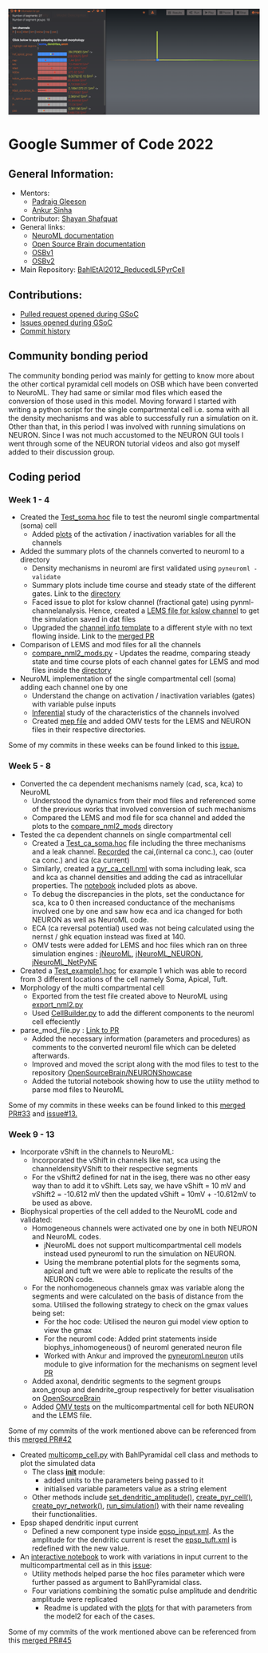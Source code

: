 <img src="../NeuroML2/plots/osb.png" alt="Somatic current = 0.8nA, Pulse duration = 5ms">

# Google Summer of Code 2022



## General Information:
- Mentors:
    - [Padraig Gleeson](https://github.com/pgleeson)
    - [Ankur Sinha](https://github.com/sanjayankur31)
- Contributor: [Shayan Shafquat](https://github.com/shayan823)
- General links:
    - [NeuroML documentation](https://docs.neuroml.org) 
    - [Open Source Brain documentation](https://docs.opensourcebrain.org)
    - [OSBv1](https://opensourcebrain.org)
    - [OSBv2](https://v2.opensourcebrain.org)
- Main Repository: [BahlEtAl2012_ReducedL5PyrCell](https://github.com/OpenSourceBrain/BahlEtAl2012_ReducedL5PyrCell)

## Contributions:
- [Pulled request opened during GSoC](https://github.com/OpenSourceBrain/BahlEtAl2012_ReducedL5PyrCell/pulls?q=is%3Apr+author%3Ashayan823)
- [Issues opened during GSoC](https://github.com/OpenSourceBrain/BahlEtAl2012_ReducedL5PyrCell/issues?q=is%3Aissue+author%3Ashayan823)
- [Commit history](https://github.com/OpenSourceBrain/BahlEtAl2012_ReducedL5PyrCell/commits?author=shayan823)

## Community bonding period
The community bonding period was mainly for getting to know more about the other cortical pyramidal cell models on OSB which have been converted to NeuroML. They had same or similar mod files which eased the conversion of those used in this model. Moving forward I started with writing a python script for the single compartmental cell i.e. soma with all the density mechanisms and was able to successfully run a simulation on it. Other than that, in this period I was involved with running simulations on NEURON. Since I was not much accustomed to the NEURON GUI tools I went through some of the NEURON tutorial videos and also got myself added to their discussion group.

## Coding period
### Week 1 - 4
- Created the [Test_soma.hoc](https://github.com/OpenSourceBrain/BahlEtAl2012_ReducedL5PyrCell/blob/master/NEURON/channels/Test_soma.hoc) file to test the neuroml single compartmental (soma) cell 
    - Added [plots](https://github.com/OpenSourceBrain/BahlEtAl2012_ReducedL5PyrCell/blob/70ab1e87dda5fd983c6c47a2af87027f647952b4/NEURON/channels/Test_soma.hoc#L101) of the activation / inactivation variables for all the channels 
- Added the summary plots of the channels converted to neuroml to a directory
    - Density mechanisms in neuroml are first validated using ```pyneuroml -validate```
    - Summary plots include time course and steady state of the different gates. Link to the [directory](https://github.com/OpenSourceBrain/BahlEtAl2012_ReducedL5PyrCell/tree/nrn_tests/NeuroML2/channel_summary)
    - Faced issue to plot for kslow channel (fractional gate) using pynml-channelanalysis. Hence, created a [LEMS file for kslow channel](https://github.com/OpenSourceBrain/BahlEtAl2012_ReducedL5PyrCell/blob/nrn_tests/NeuroML2/LEMS_Test_kslow.xml) to get the simulation saved in dat files
    - Upgraded the [channel info template](https://github.com/NeuroML/pyNeuroML/blob/development/pyneuroml/analysis/ChannelInfo_TEMPLATE.md) to a different style with no text flowing inside. Link to the [merged PR](https://github.com/NeuroML/pyNeuroML/pull/174) 
- Comparison of LEMS and mod files for all the channels
    - [compare_nml2_mods.py](compare_nml2_mods.py) - Updates the readme, comparing steady state and time course plots of each channel gates for LEMS and mod files inside the [directory](https://github.com/OpenSourceBrain/BahlEtAl2012_ReducedL5PyrCell/tree/nrn_tests/NeuroML2/compare_nml2_mods) 
- NeuroML implementation of the single compartmental cell (soma) adding each channel one by one
    - Understand the change on activation / inactivation variables (gates) with variable pulse inputs
    - [Inferential](https://neuronaldynamics.epfl.ch/online/Ch2.S3.html) study of the characteristics of the channels involved 
    - Created [mep file](https://github.com/OpenSourceBrain/BahlEtAl2012_ReducedL5PyrCell/blob/master/NEURON/test/.test.mep) and added OMV tests for the LEMS and NEURON files in their respective directories.

Some of my commits in these weeks can be found linked to this [issue.](https://github.com/OpenSourceBrain/BahlEtAl2012_ReducedL5PyrCell/issues/12)
### Week 5 - 8
- Converted the ca dependent mechanisms namely (cad, sca, kca) to NeuroML
    - Understood the dynamics from their mod files and referenced some of the previous works that involved conversion of such mechanisms
    - Compared the LEMS and mod file for sca channel and added the plots to the [compare_nml2_mods](https://github.com/OpenSourceBrain/BahlEtAl2012_ReducedL5PyrCell/tree/master/NeuroML2/compare_nml2_mods) directory
- Tested the ca dependent channels on single compartmental cell
    - Created a [Test_ca_soma.hoc](https://github.com/OpenSourceBrain/BahlEtAl2012_ReducedL5PyrCell/blob/master/NEURON/channels/Test_ca_soma.hoc) file including the three mechanisms and a leak channel. [Recorded](https://github.com/OpenSourceBrain/BahlEtAl2012_ReducedL5PyrCell/blob/70ab1e87dda5fd983c6c47a2af87027f647952b4/NEURON/channels/Test_ca_soma.hoc#L97) the cai,(internal ca conc.), cao (outer ca conc.) and ica (ca current)
    - Similarly, created a [pyr_ca_cell.nml](https://github.com/OpenSourceBrain/BahlEtAl2012_ReducedL5PyrCell/blob/master/NeuroML2/test_ca/pyr_ca_cell.nml) with soma including leak, sca and kca as channel densities and adding the cad as intracellular properties. The [notebook](https://github.com/OpenSourceBrain/BahlEtAl2012_ReducedL5PyrCell/blob/master/NeuroML2/test_ca/soma_ca.ipynb) included plots as above.
    - To debug the discrepancies in the plots, set the conductance for sca, kca to 0 then increased conductance of the mechanisms involved one by one and saw how eca and ica changed for both NEURON as well as NeuroML code.
    - ECA (ca reversal potential) used was not being calculated using the nernst / ghk equation instead was fixed at 140.
    - OMV tests were added for LEMS and hoc files which ran on three simulation engines : [jNeuroML](https://github.com/OpenSourceBrain/BahlEtAl2012_ReducedL5PyrCell/blob/master/NeuroML2/test_ca/.test_ca_soma.jnml.omt), [jNeuroML_NEURON](https://github.com/OpenSourceBrain/BahlEtAl2012_ReducedL5PyrCell/blob/master/NeuroML2/test_ca/.test_ca_soma.jnmlnrn.omt), [jNeuroML_NetPyNE](https://github.com/OpenSourceBrain/BahlEtAl2012_ReducedL5PyrCell/blob/master/NeuroML2/test_ca/.test_ca_soma.jnmlnetpyne.omt)
- Created a [Test_example1.hoc](https://github.com/OpenSourceBrain/BahlEtAl2012_ReducedL5PyrCell/blob/master/NEURON/test/Test_example1.hoc) for example 1 which was able to record from 3 different locations of the cell namely Soma, Apical, Tuft. 
- Morphology of the multi compartmental cell 
    - Exported from the test file created above to NeuroML using [export_nml2.py](https://github.com/OpenSourceBrain/BahlEtAl2012_ReducedL5PyrCell/blob/master/NeuroML2/export_nml2.py)
    - Used [CellBuilder.py](https://github.com/OpenSourceBrain/BahlEtAl2012_ReducedL5PyrCell/blob/master/NeuroML2/CellBuilder.py) to add the different components to the neuroml cell effeciently 
- parse_mod_file.py : [Link to PR](https://github.com/OpenSourceBrain/NEURONShowcase/pull/3)
    - Added the necessary information (parameters and procedures) as comments to the converted neuroml file which can be deleted afterwards.
    - Improved and moved the script along with the mod files to test to the repository [OpenSourceBrain/NEURONShowcase](https://github.com/OpenSourceBrain/NEURONShowcase) 
    - Added the tutorial notebook showing how to use the utility method to parse mod files to NeuroML

Some of my commits in these weeks can be found linked to this [merged PR#33](https://github.com/OpenSourceBrain/BahlEtAl2012_ReducedL5PyrCell/pull/33) and [issue#13.](https://github.com/OpenSourceBrain/BahlEtAl2012_ReducedL5PyrCell/issues/13)

### Week 9 - 13

- Incorporate vShift in the channels to NeuroML:
    - Incorporated the vShift in channels like nat, sca using the channeldensityVShift to their respective segments
    - For the vShift2 defined for nat in the iseg, there was no other easy way than to add it to vShift. Lets say, we have vShift = 10 mV and vShift2 = -10.612 mV then the updated vShift = 10mV + -10.612mV to be used as above.
- Biophysical properties of the cell added to the NeuroML code and validated:
    - Homogeneous channels were activated one by one in both NEURON and NeuroML codes.
        - jNeuroML does not support multicompartmental cell models instead used pyneuroml to run the simulation on NEURON. 
        - Using the membrane potential plots for the segments soma, apical and tuft we were able to replicate the results of the NEURON code.
    - For the nonhomogeneous channels gmax was variable along the segments and were calculated on the basis of distance from the soma. Utilised the following strategy to check on the gmax values being set:
        - For the hoc code: Utilised the neuron gui model view option to view the gmax
        - For the neuroml code: Added print statements inside biophys_inhomogeneous() of neuroml generated neuron file
        - Worked with Ankur and improved the [pyneuroml.neuron](https://github.com/NeuroML/pyNeuroML/tree/master/pyneuroml/neuron) utils module to give information for the mechanisms on segment level [PR](https://github.com/NeuroML/pyNeuroML/pull/184)
    - Added axonal, dendritic segments to the segment groups axon_group and dendrite_group respectively for better visualisation on [OpenSourceBrain](https://www.opensourcebrain.org/projects/bahletal2012_reducedl5pyrcell/models?explorer=https%253A%252F%252Fraw.githubusercontent.com%252FOpenSourceBrain%252FBahlEtAl2012_ReducedL5PyrCell%252Fmaster%252FNeuroML2%252Fpyr_multi_comp_original.net.nml)
    - Added [OMV tests](https://github.com/OpenSourceBrain/BahlEtAl2012_ReducedL5PyrCell/blob/master/NeuroML2/.test_multi_comp.jnmlnrn.omt) on the multicompartmental cell for both NEURON and the LEMS file.

Some of my commits of the work mentioned above can be referenced from this [merged PR#42](https://github.com/OpenSourceBrain/BahlEtAl2012_ReducedL5PyrCell/pull/42)

- Created [multicomp_cell.py](https://github.com/OpenSourceBrain/BahlEtAl2012_ReducedL5PyrCell/blob/master/NeuroML2/multicomp_cell.py) with BahlPyramidal cell class and methods to plot the simulated data
    - The class [__init__](https://github.com/OpenSourceBrain/BahlEtAl2012_ReducedL5PyrCell/blob/ba35826bc1bf4258b829084eae19a070d0ba5bfb/NeuroML2/multicomp_cell.py#L47) module:
        - added units to the parameters being passed to it
        - initialised variable parameters value as a string element 
    - Other methods include [set_dendritic_amplitude()](https://github.com/OpenSourceBrain/BahlEtAl2012_ReducedL5PyrCell/blob/ba35826bc1bf4258b829084eae19a070d0ba5bfb/NeuroML2/multicomp_cell.py#L574), [create_pyr_cell()](https://github.com/OpenSourceBrain/BahlEtAl2012_ReducedL5PyrCell/blob/ba35826bc1bf4258b829084eae19a070d0ba5bfb/NeuroML2/multicomp_cell.py#L102), [create_pyr_network()](https://github.com/OpenSourceBrain/BahlEtAl2012_ReducedL5PyrCell/blob/ba35826bc1bf4258b829084eae19a070d0ba5bfb/NeuroML2/multicomp_cell.py#L582), [run_simulation()](https://github.com/OpenSourceBrain/BahlEtAl2012_ReducedL5PyrCell/blob/ba35826bc1bf4258b829084eae19a070d0ba5bfb/NeuroML2/multicomp_cell.py#L620) with their name revealing their functionalities.
- Epsp shaped dendritic input current
    - Defined a new component type inside [epsp_input.xml](https://github.com/OpenSourceBrain/BahlEtAl2012_ReducedL5PyrCell/blob/master/NeuroML2/epsp_input.xml). As the amplitude for the dendritic current is reset the [epsp_tuft.xml](https://github.com/OpenSourceBrain/BahlEtAl2012_ReducedL5PyrCell/blob/master/NeuroML2/epsp_tuft.xml) is redefined with the new value.
- An [interactive notebook](https://github.com/OpenSourceBrain/BahlEtAl2012_ReducedL5PyrCell/blob/master/NeuroML2/interactive_nml.ipynb) to work with variations in input current to the multicompartmental cell as in this [issue](https://github.com/OpenSourceBrain/BahlEtAl2012_ReducedL5PyrCell/issues/44):
    - Utility methods helped parse the hoc files parameter which were further passed as argument to BahlPyramidal class.
    - Four variations combining the somatic pulse amplitude and dendritic amplitude were replicated
        - Readme is updated with the [plots](https://github.com/OpenSourceBrain/BahlEtAl2012_ReducedL5PyrCell/tree/master/NeuroML2/plots) for that with parameters from the model2 for each of the cases.

Some of my commits of the work mentioned above can be referenced from this [merged PR#45](https://github.com/OpenSourceBrain/BahlEtAl2012_ReducedL5PyrCell/pull/45)